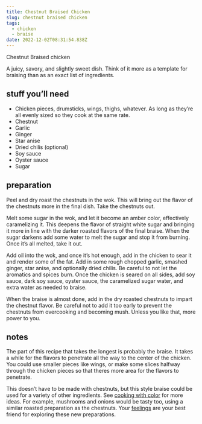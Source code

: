 ```yaml
---
title: Chestnut Braised Chicken
slug: chestnut braised chicken
tags:
  - chicken
  - braise
date: 2022-12-02T08:31:54.838Z
---
```

Chestnut Braised chicken

A juicy, savory, and slightly sweet dish. Think of it more as a template for braising than as an exact list of ingredients.

## stuff you’ll need

- Chicken pieces, drumsticks, wings, thighs, whatever. As long as they’re all evenly sized so they cook at the same rate.
- Chestnut
- Garlic
- Ginger
- Star anise
- Dried chilis (optional)
- Soy sauce
- Oyster sauce
- Sugar

## preparation

Peel and dry roast the chestnuts in the wok. This will bring out the flavor of the chestnuts more in the final dish. Take the chestnuts out.

Melt some sugar in the wok, and let it become an amber color, effectively caramelizing it. This deepens the flavor of straight white sugar and bringing it more in line with the darker roasted flavors of the final braise. When the sugar darkens add some water to melt the sugar and stop it from burning. Once it’s all melted, take it out.

Add oil into the wok, and once it’s hot enough, add in the chicken to sear it and render some of the fat. Add in some rough chopped garlic, smashed ginger, star anise, and optionally dried chilis. Be careful to not let the aromatics and spices burn. Once the chicken is seared on all sides, add soy sauce, dark soy sauce, oyster sauce, the caramelized sugar water, and extra water as needed to braise.

When the braise is almost done, add in the dry roasted chestnuts to impart the chestnut flavor. Be careful not to add it too early to prevent the chestnuts from overcooking and becoming mush. Unless you like that, more power to you.

## notes

The part of this recipe that takes the longest is probably the braise. It takes a while for the flavors to penetrate all the way to the center of the chicken. You could use smaller pieces like wings, or make some slices halfway through the chicken pieces so that theres more area for the flavors to penetrate.

This doesn’t have to be made with chestnuts, but this style braise could be used for a variety of other ingredients. See [cooking with color](/principles/cooking-with-color) for more ideas. For example, mushrooms and onions would be tasty too, using a similar roasted preparation as the chestnuts. Your [feelings](/principles/cooking-with-feelings) are your best friend for exploring these new preparations.